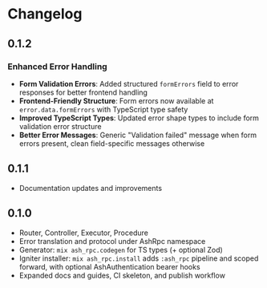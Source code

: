 # Changelog

## 0.1.2

### Enhanced Error Handling

- **Form Validation Errors**: Added structured `formErrors` field to error responses for better frontend handling
- **Frontend-Friendly Structure**: Form errors now available at `error.data.formErrors` with TypeScript type safety
- **Improved TypeScript Types**: Updated error shape types to include form validation error structure
- **Better Error Messages**: Generic "Validation failed" message when form errors present, clean field-specific messages otherwise

## 0.1.1

- Documentation updates and improvements

## 0.1.0

- Router, Controller, Executor, Procedure
- Error translation and protocol under AshRpc namespace
- Generator: `mix ash_rpc.codegen` for TS types (+ optional Zod)
- Igniter installer: `mix ash_rpc.install` adds `:ash_rpc` pipeline and scoped forward, with
  optional AshAuthentication bearer hooks
- Expanded docs and guides, CI skeleton, and publish workflow
